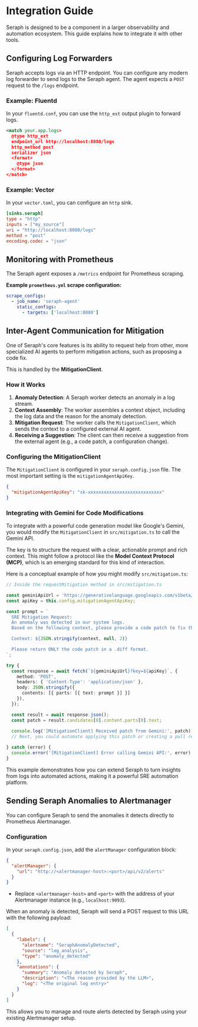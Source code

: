 # Integration Guide

Seraph is designed to be a component in a larger observability and automation ecosystem. This guide explains how to integrate it with other tools.

## Configuring Log Forwarders

Seraph accepts logs via an HTTP endpoint. You can configure any modern log forwarder to send logs to the Seraph agent. The agent expects a `POST` request to the `/logs` endpoint.

### Example: Fluentd

In your `fluentd.conf`, you can use the `http_ext` output plugin to forward logs.

```xml
<match your.app.logs>
  @type http_ext
  endpoint_url http://localhost:8080/logs
  http_method post
  serializer json
  <format>
    @type json
  </format>
</match>
```

### Example: Vector

In your `vector.toml`, you can configure an `http` sink.

```toml
[sinks.seraph]
type = "http"
inputs = ["my_source"]
uri = "http://localhost:8080/logs"
method = "post"
encoding.codec = "json"
```

## Monitoring with Prometheus

The Seraph agent exposes a `/metrics` endpoint for Prometheus scraping.

**Example `prometheus.yml` scrape configuration:**

```yaml
scrape_configs:
  - job_name: 'seraph-agent'
    static_configs:
      - targets: ['localhost:8080']
```

## Inter-Agent Communication for Mitigation

One of Seraph's core features is its ability to request help from other, more specialized AI agents to perform mitigation actions, such as proposing a code fix.

This is handled by the **MitigationClient**.

### How it Works

1.  **Anomaly Detection**: A Seraph worker detects an anomaly in a log stream.
2.  **Context Assembly**: The worker assembles a context object, including the log data and the reason for the anomaly detection.
3.  **Mitigation Request**: The worker calls the `MitigationClient`, which sends the context to a configured external AI agent.
4.  **Receiving a Suggestion**: The client can then receive a suggestion from the external agent (e.g., a code patch, a configuration change).

### Configuring the MitigationClient

The `MitigationClient` is configured in your `seraph.config.json` file. The most important setting is the `mitigationAgentApiKey`.

```json
{
  "mitigationAgentApiKey": "sk-xxxxxxxxxxxxxxxxxxxxxxxxxxxx"
}
```

### Integrating with Gemini for Code Modifications

To integrate with a powerful code generation model like Google's Gemini, you would modify the `MitigationClient` in `src/mitigation.ts` to call the Gemini API.

The key is to structure the request with a clear, actionable prompt and rich context. This might follow a protocol like the **Model Context Protocol (MCP)**, which is an emerging standard for this kind of interaction.

Here is a conceptual example of how you might modify `src/mitigation.ts`:

```typescript
// Inside the requestMitigation method in src/mitigation.ts

const geminiApiUrl = 'https://generativelanguage.googleapis.com/v1beta/models/gemini-pro:generateContent';
const apiKey = this.config.mitigationAgentApiKey;

const prompt = `
  SRE Mitigation Request:
  An anomaly was detected in our system logs.
  Based on the following context, please provide a code patch to fix the issue.

  Context: ${JSON.stringify(context, null, 2)}

  Please return ONLY the code patch in a .diff format.
`;

try {
  const response = await fetch(`${geminiApiUrl}?key=${apiKey}`, {
    method: 'POST',
    headers: { 'Content-Type': 'application/json' },
    body: JSON.stringify({
      contents: [{ parts: [{ text: prompt }] }]
    }),
  });

  const result = await response.json();
  const patch = result.candidates[0].content.parts[0].text;
  
  console.log('[MitigationClient] Received patch from Gemini:', patch);
  // Next, you could automate applying this patch or creating a pull request.

} catch (error) {
  console.error('[MitigationClient] Error calling Gemini API:', error);
}
```

This example demonstrates how you can extend Seraph to turn insights from logs into automated actions, making it a powerful SRE automation platform.

## Sending Seraph Anomalies to Alertmanager

You can configure Seraph to send the anomalies it detects directly to Prometheus Alertmanager.

### Configuration

In your `seraph.config.json`, add the `alertManager` configuration block:

```json
{
  "alertManager": {
    "url": "http://<alertmanager-host>:<port>/api/v2/alerts"
  }
}
```

-   Replace `<alertmanager-host>` and `<port>` with the address of your Alertmanager instance (e.g., `localhost:9093`).

When an anomaly is detected, Seraph will send a POST request to this URL with the following payload:

```json
[
  {
    "labels": {
      "alertname": "SeraphAnomalyDetected",
      "source": "log_analysis",
      "type": "anomaly_detected"
    },
    "annotations": {
      "summary": "Anomaly detected by Seraph",
      "description": "<The reason provided by the LLM>",
      "log": "<The original log entry>"
    }
  }
]
```

This allows you to manage and route alerts detected by Seraph using your existing Alertmanager setup.


